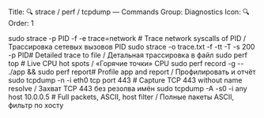 Title: 🔍 strace / perf / tcpdump — Commands
Group: Diagnostics
Icon: 🔍
Order: 1

sudo strace -p PID -f -e trace=network          # Trace network syscalls of PID / Трассировка сетевых вызовов PID
sudo strace -o trace.txt -f -tt -T -s 200 -p PID# Detailed trace to file / Детальная трассировка в файл
sudo perf top                                   # Live CPU hot spots / «Горячие точки» CPU
sudo perf record -g -- ./app && sudo perf report# Profile app and report / Профилировать и отчёт
sudo tcpdump -n -i eth0 tcp port 443            # Capture TCP 443 without name resolve / Захват TCP 443 без резолва имён
sudo tcpdump -A -s0 -i any host 10.0.0.5        # Full packets, ASCII, host filter / Полные пакеты ASCII, фильтр по хосту

